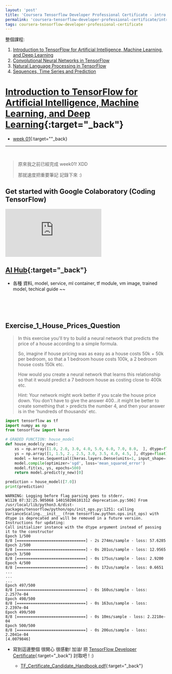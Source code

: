 ```yaml
---
layout: 'post'
title: 'Coursera Tensorflow Developer Professional Certificate - intro tensorflow Week01'
permalink: 'coursera-tensorflow-developer-professional-certificate/intro-tensorflow/week01-overview'
tags: coursera-tensorflow-developer-professional-certificate
---
```



整個課程:

1. [Introduction to TensorFlow for Artificial Intelligence, Machine Learning, and Deep Learning](https://www.coursera.org/learn/introduction-tensorflow)
2. [Convolutional Neural Networks in TensorFlow](https://www.coursera.org/learn/convolutional-neural-networks-tensorflow)
3. [Natural Language Processing in TensorFlow](https://www.coursera.org/learn/natural-language-processing-tensorflow)
4. [Sequences, Time Series and Prediction](https://www.coursera.org/learn/tensorflow-sequences-time-series-and-prediction)

# [Introduction to TensorFlow for Artificial Intelligence, Machine Learning, and Deep Learning](https://www.coursera.org/learn/introduction-tensorflow){:target="_back"}

- [week 01](https://www.coursera.org/learn/introduction-tensorflow/home/week/1){:target=""_back}

---

<br/>

> 原來我之前已經完成 week01! XDD
>
> 那就速度把重要筆記 記錄下來 :)


## Get started with Google Colaboratory (Coding TensorFlow)

<iframe src="https://www.youtube.com/embed/inN8seMm7UI" frameborder="0" allow="accelerometer; autoplay; clipboard-write; encrypted-media; gyroscope; picture-in-picture" allowfullscreen></iframe>


<br/>

## [AI Hub](https://aihub.cloud.google.com/){:target="_back"}
- 各種 資料, model, service, ml container, tf module, vm image, trained model, techical guide ~~ 


<br/>
<br/>
<br/>

## Exercise_1_House_Prices_Question

> In this exercise you'll try to build a neural network that predicts the price of a house according to a simple formula.
> 
> So, imagine if house pricing was as easy as a house costs 50k + 50k per bedroom, so that a 1 bedroom house costs 100k, a 2 bedroom house costs 150k etc.
> 
> How would you create a neural network that learns this relationship so that it would predict a 7 bedroom house as costing close to 400k etc.
> 
> Hint: Your network might work better if you scale the house price down. You don't have to give the answer 400...it might be better to create something that > predicts the number 4, and then your answer is in the 'hundreds of thousands' etc.

~~~py
import tensorflow as tf
import numpy as np
from tensorflow import keras

# GRADED FUNCTION: house_model
def house_model(y_new):
    xs = np.array([1.0, 2.0, 3.0, 4.0, 5.0, 6.0, 7.0, 8.0,  ], dtype=float)
    ys = np.array([1, 1.5, 2., 2.5, 3.0, 3.5, 4.0, 4.5, ], dtype=float)
    model = keras.Sequential([keras.layers.Dense(units=1, input_shape=[1])])
    model.compile(optimizer='sgd', loss='mean_squared_error')
    model.fit(xs, ys, epochs=500)
    return model.predict(y_new)[0]
~~~

~~~py
prediction = house_model([7.0])
print(prediction)
~~~

~~~note
WARNING: Logging before flag parsing goes to stderr.
W1128 07:32:25.905068 140150206101312 deprecation.py:506] From /usr/local/lib/python3.6/dist-packages/tensorflow/python/ops/init_ops.py:1251: calling VarianceScaling.__init__ (from tensorflow.python.ops.init_ops) with dtype is deprecated and will be removed in a future version.
Instructions for updating:
Call initializer instance with the dtype argument instead of passing it to the constructor
Epoch 1/500
8/8 [==============================] - 2s 274ms/sample - loss: 57.6285
Epoch 2/500
8/8 [==============================] - 0s 201us/sample - loss: 12.9565
Epoch 3/500
8/8 [==============================] - 0s 175us/sample - loss: 2.9200
Epoch 4/500
8/8 [==============================] - 0s 172us/sample - loss: 0.6651
...
...
...
Epoch 497/500
8/8 [==============================] - 0s 160us/sample - loss: 2.2577e-04
Epoch 498/500
8/8 [==============================] - 0s 163us/sample - loss: 2.2397e-04
Epoch 499/500
8/8 [==============================] - 0s 10ms/sample - loss: 2.2218e-04
Epoch 500/500
8/8 [==============================] - 0s 206us/sample - loss: 2.2041e-04
[4.0079846]
~~~

-  寫到這邊整個 很開心 很感動! 加油! 把 [TensorFlow Developer Certificate](https://www.tensorflow.org/certificate){:target="_back"} 討取吧 ! :)

   - [TF_Certificate_Candidate_Handbook.pdf](https://www.tensorflow.org/extras/cert/TF_Certificate_Candidate_Handbook.pdf){:target="_back"}